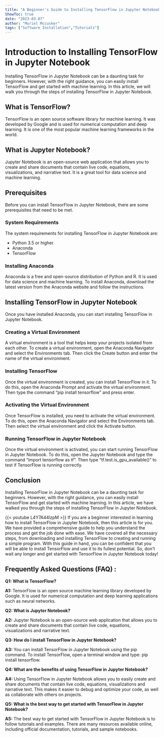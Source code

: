 ```yaml
---
title: "A Beginner's Guide to Installing TensorFlow in Jupyter Notebook - You Won't Believe What Happens Next!"
ShowToc: true 
date: "2023-03-07"
author: "Muriel Mccusker" 
tags: ["Software Installation","Tutorials"]
---
```

# Introduction to Installing TensorFlow in Jupyter Notebook

Installing TensorFlow in Jupyter Notebook can be a daunting task for beginners. However, with the right guidance, you can easily install TensorFlow and get started with machine learning. In this article, we will walk you through the steps of installing TensorFlow in Jupyter Notebook.

## What is TensorFlow?

TensorFlow is an open source software library for machine learning. It was developed by Google and is used for numerical computation and deep learning. It is one of the most popular machine learning frameworks in the world.

## What is Jupyter Notebook?

Jupyter Notebook is an open-source web application that allows you to create and share documents that contain live code, equations, visualizations, and narrative text. It is a great tool for data science and machine learning.

## Prerequisites

Before you can install TensorFlow in Jupyter Notebook, there are some prerequisites that need to be met. 

### System Requirements

The system requirements for installing TensorFlow in Jupyter Notebook are: 

- Python 3.5 or higher
- Anaconda
- TensorFlow

### Installing Anaconda

Anaconda is a free and open-source distribution of Python and R. It is used for data science and machine learning. To install Anaconda, download the latest version from the Anaconda website and follow the instructions.

## Installing TensorFlow in Jupyter Notebook

Once you have installed Anaconda, you can start installing TensorFlow in Jupyter Notebook. 

### Creating a Virtual Environment

A virtual environment is a tool that helps keep your projects isolated from each other. To create a virtual environment, open the Anaconda Navigator and select the Environments tab. Then click the Create button and enter the name of the virtual environment.

### Installing TensorFlow

Once the virtual environment is created, you can install TensorFlow in it. To do this, open the Anaconda Prompt and activate the virtual environment. Then type the command “pip install tensorflow” and press enter. 

### Activating the Virtual Environment

Once TensorFlow is installed, you need to activate the virtual environment. To do this, open the Anaconda Navigator and select the Environments tab. Then select the virtual environment and click the Activate button.

### Running TensorFlow in Jupyter Notebook

Once the virtual environment is activated, you can start running TensorFlow in Jupyter Notebook. To do this, open the Jupyter Notebook and type the command “import tensorflow as tf”. Then type “tf.test.is_gpu_available()” to test if TensorFlow is running correctly. 

## Conclusion

Installing TensorFlow in Jupyter Notebook can be a daunting task for beginners. However, with the right guidance, you can easily install TensorFlow and get started with machine learning. In this article, we have walked you through the steps of installing TensorFlow in Jupyter Notebook.

{{< youtube L4Y7A44lzpM >}} 
If you are a beginner interested in learning how to install TensorFlow in Jupyter Notebook, then this article is for you. We have provided a comprehensive guide to help you understand the process and get the job done with ease. We have covered all the necessary steps, from downloading and installing TensorFlow to creating and running a simple program. With this guide in hand, you can be confident that you will be able to install TensorFlow and use it to its fullest potential. So, don't wait any longer and get started with TensorFlow in Jupyter Notebook today!

## Frequently Asked Questions (FAQ) :
**Q1: What is TensorFlow?**

**A1:** TensorFlow is an open source machine learning library developed by Google. It is used for numerical computation and deep learning applications such as neural networks.

**Q2: What is Jupyter Notebook?**

**A2:** Jupyter Notebook is an open-source web application that allows you to create and share documents that contain live code, equations, visualizations and narrative text.

**Q3: How do I install TensorFlow in Jupyter Notebook?**

**A3:** You can install TensorFlow in Jupyter Notebook using the pip command. To install TensorFlow, open a terminal window and type: pip install tensorflow.

**Q4: What are the benefits of using TensorFlow in Jupyter Notebook?**

**A4:** Using TensorFlow in Jupyter Notebook allows you to easily create and share documents that contain live code, equations, visualizations and narrative text. This makes it easier to debug and optimize your code, as well as collaborate with others on projects.

**Q5: What is the best way to get started with TensorFlow in Jupyter Notebook?**

**A5:** The best way to get started with TensorFlow in Jupyter Notebook is to follow tutorials and examples. There are many resources available online, including official documentation, tutorials, and sample notebooks.





